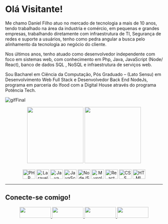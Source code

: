 # Olá Visitante!
<p>Me chamo Daniel Filho atuo no mercado de tecnologia a mais de 10 anos, tendo trabalhado na área da industria e comércio, em pequenas e grandes empresas, trabalhando diretamente com infraestrutura de TI, Segurança de redes e suporte a usuários, tenho como pedra angular a busca pelo alinhamento da tecnologia ao negócio do cliente.

Nos últimos anos, tenho atuado como desenvolvedor independente com foco em sistemas web, com conhecimento em Php, Java, JavaScript (Node/ React), banco de dados SQL , NoSQL e infraestrutura de serviços web.

Sou Bacharel em Ciência da Computação, Pós Graduado – (Lato Sensu) em Desenvolvimento Web Full Stack e Desenvolvedor Back End NodeJs, programa em parceria do Ifood com a Digital House através do programa Potência Tech.</p>

<div>

  ![gifFinal](https://user-images.githubusercontent.com/99821361/204103411-605426af-e7c0-405f-88ed-6d8e3ff6edc5.gif)


</div>

<div align="center">
<img height="180em" src="https://github-readme-stats.vercel.app/api?username=dsfilho&amp;show_icons=true&amp;theme=codeSTACKr&amp;include_all_commits=true&amp;count_private=true" style="max-width: 100%;">

<img height="180em" src="https://github-readme-stats.vercel.app/api/top-langs/?username=dsfilho&amp;layout=compact&amp;langs_count=7&amp;theme=codeSTACKr" style="max-width: 100%;">
</div>

<br>
 
<div align="center">
<img width="40" height="30" src="https://cdn.jsdelivr.net/gh/devicons/devicon/icons/php/php-original.svg" alt="PHP"/>

<img width="40" height="30" src="https://cdn.jsdelivr.net/gh/devicons/devicon/icons/laravel/laravel-plain.svg" alt="Laravel" />
          
<img width="40" height="30" src="https://cdn.jsdelivr.net/gh/devicons/devicon/icons/java/java-original.svg" alt="Java" />
          
<img width="40" height="30" src="https://cdn.jsdelivr.net/gh/devicons/devicon/icons/javascript/javascript-original.svg" alt="JavaScript" />
            
<img width="40" height="30" src="https://cdn.jsdelivr.net/gh/devicons/devicon/icons/nodejs/nodejs-original.svg" alt="Node.jS" />
          
<img width="40" height="30" src="https://cdn.jsdelivr.net/gh/devicons/devicon/icons/mysql/mysql-original.svg" alt="Mysql" />
                    
<img width="40" height="30" src="https://cdn.jsdelivr.net/gh/devicons/devicon/icons/react/react-original.svg" alt="React" />

<img width="40" height="30" src="https://cdn.jsdelivr.net/gh/devicons/devicon/icons/css3/css3-original.svg" alt="CSS" />

<img width="40" height="30" src="https://cdn.jsdelivr.net/gh/devicons/devicon/icons/html5/html5-original.svg" alt="HTML" />
</div>
         
 ---
## Conecte-se comigo!



<div align="Center">

<a href="https://web.dio.me/users/danielfilho">
<img width="100" height="35" src="https://img.shields.io/badge/DIO-Digital_Innovation_One-blue" />
</a>

<a href="https://www.linkedin.com/in/ddsfilho">
<img width="100" height="35" src="https://img.shields.io/badge/LinkedIn-0077B5?style=for-the-badge&logo=linkedin&logoColor=white" />
</a>
  
 <a href="https://api.whatsapp.com/send?phone=5571987875747"> 
 <img width="100" height="35" src="https://img.shields.io/badge/WhatsApp-25D366?style=for-the-badge&logo=whatsapp&logoColor=white" />
  </a>
  
 <a href="mailto:danielfilho@mesalvati.com.br">
   <img width="100" height="35" src="https://img.shields.io/badge/Gmail-D14836?style=for-the-badge&logo=gmail&logoColor=white" />
  </a>
    
</div>          

